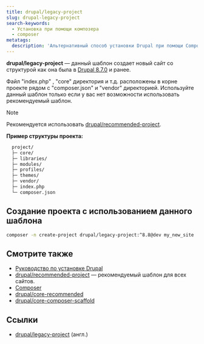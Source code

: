 ```yaml
---
title: drupal/legacy-project
slug: drupal-legacy-project
search-keywords:
  - Установка при помощи композера
  - composer
metatags:
  description: 'Альтернативный способ установки Drupal при помощи Composer.'
---
```


**drupal/legacy-project** — данный шаблон создает новый сайт со структурой как она была в [Drupal 8.7.0](./release-8.7.0.md) и ранее. 

Файл "index.php" , "core" директория и т.д. расположены в корне проекте рядом с "composer.json" и "vendor" директорией. Используйте данный шаблон только если у вас нет возможности использовать рекомендуемый шаблон.

> [!NOTE]
> Рекомендуется использовать [drupal/recommended-project](../recommended-project/index.md).

**Пример структуры проекта:**

```bash
  project/
  ├─ core/
  ├─ libraries/
  ├─ modules/
  ├─ profiles/
  ├─ themes/
  ├─ vendor/
  ├─ index.php
  └─ composer.json
```

## Создание проекта с использованием данного шаблона

```bash
composer -n create-project drupal/legacy-project:^8.8@dev my_new_site 
```

## Смотрите также

- [Руководство по установке Drupal](../../../drupal/9/installation/index.md)
- [drupal/recommended-project](../recommended-project/index.md) — рекомендуемый шаблон для всех сайтов.
- [Composer](../../index.md)
- [drupal/core-recommended](../core-recommended/index.md)
- [drupal/core-composer-scaffold](../core-composer-scaffold/index.md)

## Ссылки

- [drupal/legacy-project](https://github.com/drupal/legacy-project) (англ.)
